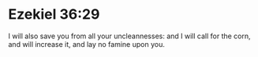 # Ezekiel 36:29

I will also save you from all your uncleannesses: and I will call for the corn, and will increase it, and lay no famine upon you.